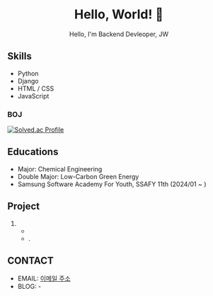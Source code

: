 <!--
**ji-ooo/ji-ooo** is a ✨ _special_ ✨ repository because its `README.md` (this file) appears on your GitHub profile.

Here are some ideas to get you started:

- 🔭 I’m currently working on ...
- 🌱 I’m currently learning ...
- 👯 I’m looking to collaborate on ...
- 🤔 I’m looking for help with ...
- 💬 Ask me about ...
- 📫 How to reach me: ...
- 😄 Pronouns: ...
- ⚡ Fun fact: ...
-->

<h1 align="center">Hello, World! 👋</h1>

<p align="center">
  Hello, I'm Backend Devleoper, JW
</p>

## Skills

- Python
- Django
- HTML / CSS
- JavaScript

### BOJ

[![Solved.ac Profile](http://mazassumnida.wtf/api/v2/generate_badge?boj=chlwldn0409)](https://solved.ac/chlwldn0409)

## Educations
- Major: Chemical Engineering
- Double Major: Low-Carbon Green Energy
- Samsung Software Academy For Youth, SSAFY 11th (2024/01 ~ )
## Project

1. -
   - .

## CONTACT

- EMAIL: [이메일 주소](mailto:andyandy0409@naver.com)
- BLOG: -

